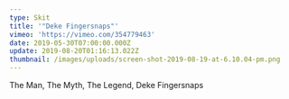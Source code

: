 ```yaml
---
type: Skit
title: '"Deke Fingersnaps"'
vimeo: 'https://vimeo.com/354779463'
date: 2019-05-30T07:00:00.000Z
update: 2019-08-20T01:16:13.022Z
thumbnail: /images/uploads/screen-shot-2019-08-19-at-6.10.04-pm.png
---
```

The Man, The Myth, The Legend, Deke Fingersnaps
